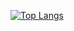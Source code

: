 [![Top Langs](https://github-readme-stats.vercel.app/api/top-langs/?username=JayCowan&layout=compact&count_private=true)](https://github.com/anuraghazra/github-readme-stats)
